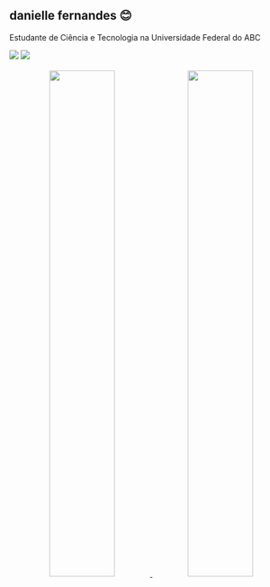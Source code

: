## danielle fernandes 😊

<p> Estudante de Ciência e Tecnologia na Universidade Federal do ABC </p>

<div>
  <a href = "mailto:daniellesousafernandes@gmail.com"><img src="https://img.shields.io/badge/-Gmail-%23333?style=for-the-badge&logo=gmail&logoColor=white" target="_blank"></a>
  <a href="https://www.linkedin.com/in/daniefernandes/" target="_blank"><img src="https://img.shields.io/badge/-LinkedIn-%230077B5?style=for-the-badge&logo=linkedin&logoColor=white" target="_blank"></a> 
</div>

<br>

<div align="center">
  <a href="https://github.com/fernandesdanielle">
  <img width="48%" src="https://github-readme-stats.vercel.app/api?username=fernandesdanielle&show_icons=true&theme=onedark&include_all_commits=true&count_private=true"/>
  <img width="48%" src="https://github-readme-stats.vercel.app/api/top-langs/?username=fernandesdanielle&layout=compact&langs_count=7&theme=onedark"/>
</div>
  
